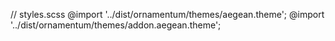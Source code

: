   // styles.scss
  @import '../dist/ornamentum/themes/aegean.theme';
  @import '../dist/ornamentum/themes/addon.aegean.theme';
